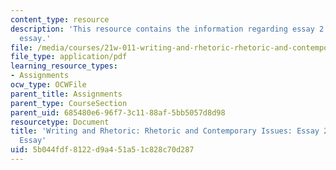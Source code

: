 ```yaml
---
content_type: resource
description: 'This resource contains the information regarding essay 2: research/Investigative
  essay.'
file: /media/courses/21w-011-writing-and-rhetoric-rhetoric-and-contemporary-issues-fall-2015/5b044fdf8122d9a451a51c828c70d287_MIT21W_011F15_essay2.pdf
file_type: application/pdf
learning_resource_types:
- Assignments
ocw_type: OCWFile
parent_title: Assignments
parent_type: CourseSection
parent_uid: 685480e6-96f7-3c11-88af-5bb5057d8d98
resourcetype: Document
title: 'Writing and Rhetoric: Rhetoric and Contemporary Issues: Essay 2: Research/Investigative
  Essay'
uid: 5b044fdf-8122-d9a4-51a5-1c828c70d287
---
```

